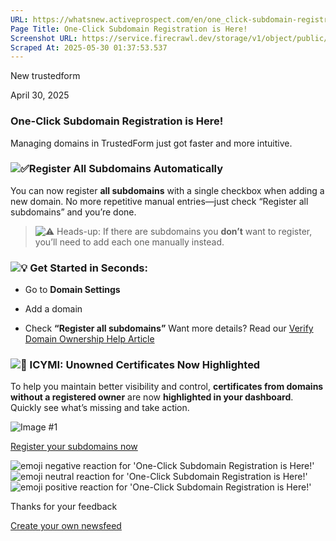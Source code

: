 ```yaml
---
URL: https://whatsnew.activeprospect.com/en/one_click-subdomain-registration-is-here-zLSFcmlg
Page Title: One-Click Subdomain Registration is Here!
Screenshot URL: https://service.firecrawl.dev/storage/v1/object/public/media/screenshot-004a92a5-8bce-4ef2-8a23-8165f9e46f75.png
Scraped At: 2025-05-30 01:37:53.537
---
```


New
trustedform

April 30, 2025

### One-Click Subdomain Registration is Here!

Managing domains in TrustedForm just got faster and more intuitive.

### ![✅](https://static.getbeamer.com/emoji/2705.png)**Register All Subdomains Automatically**

You can now register **all subdomains** with a single checkbox when adding a new domain. No more repetitive manual entries—just check “Register all subdomains” and you’re done.

> ![⚠️](https://static.getbeamer.com/emoji/26a0.png) Heads-up: If there are subdomains you **don’t** want to register, you’ll need to add each one manually instead.

### ![💡](https://static.getbeamer.com/emoji/1f4a1.png) Get Started in Seconds:

- Go to **Domain Settings**

- Add a domain

- Check **“Register all subdomains”**
Want more details? Read our [Verify Domain Ownership Help Article](https://community.activeprospect.com/posts/4649879-verify-domain-ownership)

### ![👀](https://static.getbeamer.com/emoji/1f440.png) ICYMI: **Unowned Certificates Now Highlighted**

To help you maintain better visibility and control, **certificates from domains without a registered owner** are now **highlighted in your dashboard**. Quickly see what’s missing and take action.

![Image #1](https://app.getbeamer.com/pictures?id=494703-77-977-9F--_vTlOS--_ve-_ve-_vXjvv71l77-977-977-9clRH77-9Zg8P77-977-9Zu-_vU7vv712b--_vQ..&v=4)

[Register your subdomains now](https://account.activeprospect.com/domains)

![emoji negative reaction for 'One-Click Subdomain Registration is Here!'](https://app.getbeamer.com/images/emojiNeg.svg)![emoji neutral reaction for 'One-Click Subdomain Registration is Here!'](https://app.getbeamer.com/images/emojiNeut.svg)![emoji positive reaction for 'One-Click Subdomain Registration is Here!'](https://app.getbeamer.com/images/emojiPos.svg)

Thanks for your feedback

[Create your own newsfeed](https://www.getbeamer.com/?ref=watermark_MErKJCnu12412_public&company=ActiveProspect&watermarkRef=create&utm_term=MErKJCnu12412&utm_content=ActiveProspect&utm_source=standalone&utm_medium=footer&utm_campaign=create)

